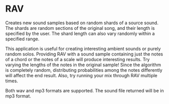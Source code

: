 RAV
===

Creates new sound samples based on random shards of a source sound.  The shards are random sections of the original song,
and their length is specified by the user.  The shard length can also vary randomly within a specified range.

This application is useful for creating interesting ambient sounds or purely random solos.  Providing RAV with a sound sample containing just the notes of a chord or the notes of a scale will produce interesting results.  Try varying the lengths of the notes in the original sample!  Since the algorithm is completely random, distributing probabilities among the notes differently will affect the end result.  Also, try running your mix through RAV multiple times.

Both wav and mp3 formats are supported.  The sound file returned will be in mp3 format.

